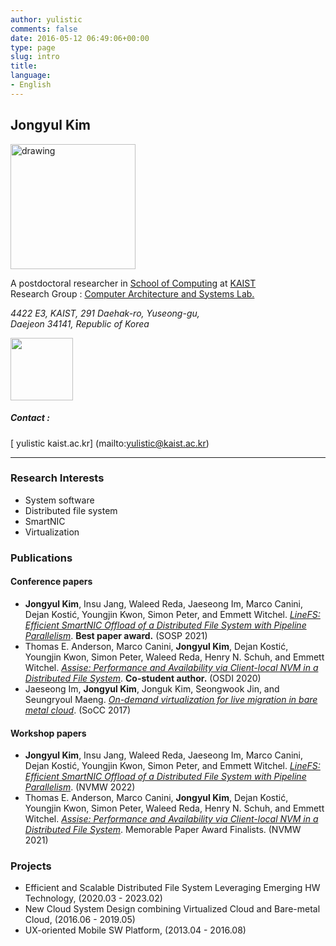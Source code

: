 ```yaml
---
author: yulistic
comments: false
date: 2016-05-12 06:49:06+00:00
type: page
slug: intro
title: 
language:
- English
---
```


## Jongyul Kim

<!-- ![Hi! I'm Jongyul.](/img/jongyul.jpg) -->

<img src="https://yulistic.gitlab.io/img/jongyul.jpg" alt="drawing" width="200"/>

A postdoctoral researcher in [School of Computing](http://cs.kaist.ac.kr) at [KAIST](http://www.kaist.ac.kr)  
Research Group : [Computer Architecture and Systems Lab.](http://casys.kaist.ac.kr)

_4422 E3, KAIST, 291 Daehak-ro, Yuseong-gu,_  
_Daejeon 34141, Republic of Korea_  
<!-- <a href="http://w3w.co/chef.tasty.quirky" target="_blank"><img class="" src="http://what3words.com/calls/embed/text/chef.tasty.quirky/dark" alt="" width="100" /></a> -->
<a href="https://map.what3words.com/snappy.smaller.wants" target="_blank"><img class="" src="https://what3words.com/calls/embed/text/snappy.smaller.wants/dark" alt="" width="100" /></a>

##### Contact : 

[<i class="fa fa-envelope-square fa-lg" aria-hidden="true"></i>  yulistic <i class="fa fa-at" aria-hidden="true"></i> kaist.ac.kr] (mailto:yulistic@kaist.ac.kr)

<!--<a id="contact-link-email" class="contact_link" href="mailto:yulistic@gmail.com" style="font-size:30px">-->
  <!--<span class="fa fa-envelope-square" aria-hidden="true"></span></a>-->
<!--<a id="contact-link-phone" class="contact_link" href="tel:+82-10-7422-0952" style="font-size:30px">-->
  <!--<span class="fa fa-phone-square" aria-hidden="true"></span></a>-->

---

### Research Interests

* System software
* Distributed file system
* SmartNIC
* Virtualization

### Publications

#### Conference papers

* **Jongyul Kim**, Insu Jang, Waleed Reda, Jaeseong Im, Marco Canini, Dejan Kostić, Youngjin Kwon, Simon Peter, and Emmett Witchel. *[LineFS: Efficient SmartNIC Offload of a Distributed File System with Pipeline Parallelism](https://dl.acm.org/doi/10.1145/3477132.3483565)*. **Best paper award.** (SOSP 2021)
* Thomas E. Anderson, Marco Canini, **Jongyul Kim**, Dejan Kostić, Youngjin Kwon, Simon Peter, Waleed Reda, Henry N. Schuh, and Emmett Witchel. *[Assise: Performance and Availability via Client-local NVM in a Distributed File System](https://www.usenix.org/conference/osdi20/presentation/anderson)*. **Co-student author.** (OSDI 2020)
* Jaeseong Im, **Jongyul Kim**, Jonguk Kim, Seongwook Jin, and Seungryoul Maeng. *[On-demand virtualization for live migration in bare metal cloud](https://dl.acm.org/doi/10.1145/3127479.3129254)*. (SoCC 2017)

#### Workshop papers

* **Jongyul Kim**, Insu Jang, Waleed Reda, Jaeseong Im, Marco Canini, Dejan Kostić, Youngjin Kwon, Simon Peter, and Emmett Witchel. *[LineFS: Efficient SmartNIC Offload of a Distributed File System with Pipeline Parallelism](http://nvmw.ucsd.edu/onlineprogram/#paper-32)*. (NVMW 2022)
* Thomas E. Anderson, Marco Canini, **Jongyul Kim**, Dejan Kostić, Youngjin Kwon, Simon Peter, Waleed Reda, Henry N. Schuh, and Emmett Witchel. *[Assise: Performance and Availability via Client-local NVM in a Distributed File System](http://nvmw.ucsd.edu/program/#paper-29)*. Memorable Paper Award Finalists. (NVMW 2021)

### Projects

* Efficient and Scalable Distributed File System Leveraging Emerging HW Technology, (2020.03 - 2023.02)
* New Cloud System Design combining Virtualized Cloud and Bare-metal Cloud, (2016.06 - 2019.05)
* UX-oriented Mobile SW Platform, (2013.04 - 2016.08)
